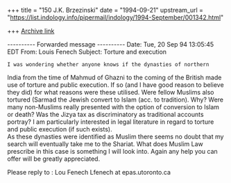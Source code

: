 +++
title = "150 J.K. Brzezinski"
date = "1994-09-21"
upstream_url = "https://list.indology.info/pipermail/indology/1994-September/001342.html"

+++
[Archive link](https://list.indology.info/pipermail/indology/1994-September/001342.html)

---------- Forwarded message ----------
Date: Tue, 20 Sep 94 13:05:45 EDT
From: Louis Fenech <lfenech at epas.utoronto.ca>
Subject: Torture and execution


	I was wondering whether anyone knows if the dynasties of northern
India from the time of Mahmud of Ghazni to the coming of the British made
use of torture and public execution.  If so (and I have good reason to
believe they did) for what reasons were these utilised.  Were fellow
Muslims also tortured (Sarmad the Jewish convert to Islam (acc.  to
tradition).  Why?  Were many non-Muslims really presented with the option
of conversion to Islam or death?  Was the Jizya tax as discriminatory as 
traditional accounts portray?  I am particularly interested in legal 
literature in regard to torture and public execution (if such exists).  
As these dynasties were identified as Muslim there seems no doubt that my 
search will eventually take me to the Shariat.  What does Muslim Law 
prescribe in this case is something I will look into.  Again any help you 
can offer will be greatly appreciated.

Please reply to : Lou Fenech
Lfenech at epas.utoronto.ca 










